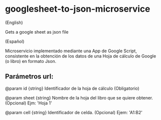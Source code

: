 # googlesheet-to-json-microservice

(English)

Gets a google sheet as json file

(Español)
  
Microservicio implementado mediante una App de Google Script, consistente en la obtención de los datos de una Hoja de cálculo
de Google (o libro) en formato Json.

## Parámetros url:

@param id {string} Identificador de la hoja de cálculo (Obligatorio)

@param sheet {string} Nombre de la hoja del libro que se quiere obtener. (Opcional) Ejm: 'Hoja 1'

@param cell {string}  Identificador de celda. (Opcional) Ejem: 'A1:B2'

